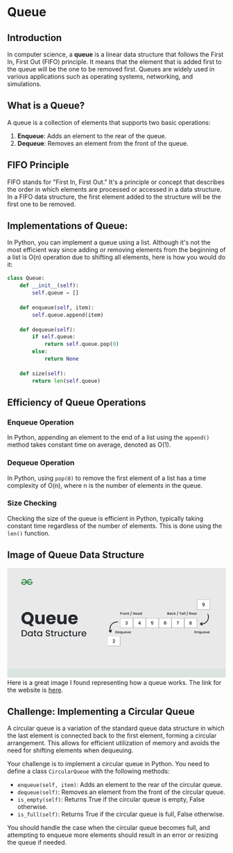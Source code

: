 # Queue

## Introduction

In computer science, a **queue** is a linear data structure that follows the First In, First Out (FIFO) principle. It means that the element that is added first to the queue will be the one to be removed first. Queues are widely used in various applications such as operating systems, networking, and simulations.

## What is a Queue?

A queue is a collection of elements that supports two basic operations:

1. **Enqueue**: Adds an element to the rear of the queue.
2. **Dequeue**: Removes an element from the front of the queue.

## FIFO Principle

FIFO stands for "First In, First Out." It's a principle or concept that describes the order in which elements are processed or accessed in a data structure. In a FIFO data structure, the first element added to the structure will be the first one to be removed.

## Implementations of Queue:

In Python, you can implement a queue using a list. Although it's not the most efficient way since adding or removing elements from the beginning of a list is O(n) operation due to shifting all elements, here is how you would do it:

```python
class Queue:
    def __init__(self):
        self.queue = []

    def enqueue(self, item):
        self.queue.append(item)

    def dequeue(self):
        if self.queue:
            return self.queue.pop(0)
        else:
            return None

    def size(self):
        return len(self.queue)
```


## Efficiency of Queue Operations

### Enqueue Operation
In Python, appending an element to the end of a list using the `append()` method takes constant time on average, denoted as O(1).

### Dequeue Operation
In Python, using `pop(0)` to remove the first element of a list has a time complexity of O(n), where n is the number of elements in the queue.

### Size Checking
Checking the size of the queue is efficient in Python, typically taking constant time regardless of the number of elements. This is done using the `len()` function.


## Image of Queue Data Structure

![Alt text](images/Queue-Img1.png)
Here is a great image I found representing how a queue works. The link for the website is [here](https://www.geeksforgeeks.org/queue-data-structure/).


## Challenge: Implementing a Circular Queue

A circular queue is a variation of the standard queue data structure in which the last element is connected back to the first element, forming a circular arrangement. This allows for efficient utilization of memory and avoids the need for shifting elements when dequeuing.

Your challenge is to implement a circular queue in Python. You need to define a class `CircularQueue` with the following methods:

- `enqueue(self, item)`: Adds an element to the rear of the circular queue.
- `dequeue(self)`: Removes an element from the front of the circular queue.
- `is_empty(self)`: Returns True if the circular queue is empty, False otherwise.
- `is_full(self)`: Returns True if the circular queue is full, False otherwise.

You should handle the case when the circular queue becomes full, and attempting to enqueue more elements should result in an error or resizing the queue if needed.
